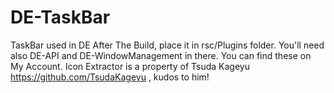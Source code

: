 # DE-TaskBar
TaskBar used in DE
After The Build, place it in rsc/Plugins folder. You'll need also DE-API and DE-WindowManagement in there. 
You can find these on My Account.
Icon Extractor is a property of Tsuda Kageyu https://github.com/TsudaKageyu , kudos to him!
